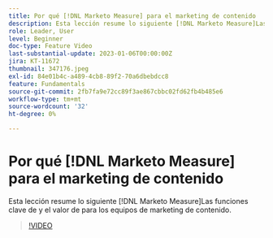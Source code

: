 ```yaml
---
title: Por qué [!DNL Marketo Measure] para el marketing de contenido
description: Esta lección resume lo siguiente [!DNL Marketo Measure]Las funciones clave de y el valor de para los equipos de marketing de contenido.
role: Leader, User
level: Beginner
doc-type: Feature Video
last-substantial-update: 2023-01-06T00:00:00Z
jira: KT-11672
thumbnail: 347176.jpeg
exl-id: 84e01b4c-a489-4cb8-89f2-70a6dbebdcc8
feature: Fundamentals
source-git-commit: 2fb7fa9e72cc89f3ae867cbbc02fd62fb4b485e6
workflow-type: tm+mt
source-wordcount: '32'
ht-degree: 0%

---
```


# Por qué [!DNL Marketo Measure] para el marketing de contenido

Esta lección resume lo siguiente [!DNL Marketo Measure]Las funciones clave de y el valor de para los equipos de marketing de contenido.

>[!VIDEO](https://video.tv.adobe.com/v/347176/?quality=12&learn=on)
